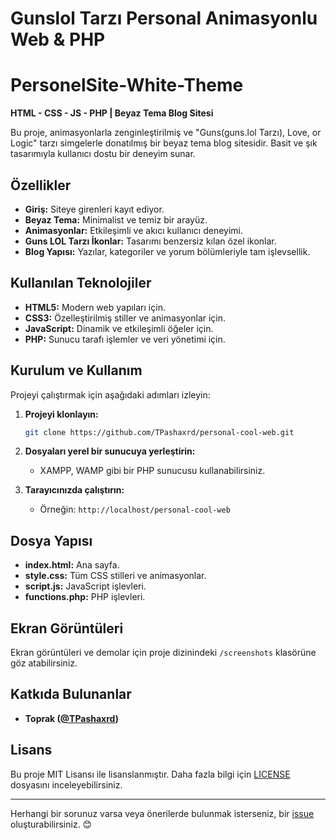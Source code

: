 # Gunslol Tarzı Personal Animasyonlu Web & PHP
# PersonelSite-White-Theme

**HTML - CSS - JS - PHP | Beyaz Tema Blog Sitesi**

Bu proje, animasyonlarla zenginleştirilmiş ve "Guns(guns.lol Tarzı), Love, or Logic" tarzı simgelerle donatılmış bir beyaz tema blog sitesidir. Basit ve şık tasarımıyla kullanıcı dostu bir deneyim sunar.

## Özellikler

- **Giriş:** Siteye girenleri kayıt ediyor.
- **Beyaz Tema:** Minimalist ve temiz bir arayüz.
- **Animasyonlar:** Etkileşimli ve akıcı kullanıcı deneyimi.
- **Guns LOL Tarzı İkonlar:** Tasarımı benzersiz kılan özel ikonlar.
- **Blog Yapısı:** Yazılar, kategoriler ve yorum bölümleriyle tam işlevsellik.

## Kullanılan Teknolojiler

- **HTML5:** Modern web yapıları için.
- **CSS3:** Özelleştirilmiş stiller ve animasyonlar için.
- **JavaScript:** Dinamik ve etkileşimli öğeler için.
- **PHP:** Sunucu tarafı işlemler ve veri yönetimi için.

## Kurulum ve Kullanım

Projeyi çalıştırmak için aşağıdaki adımları izleyin:

1. **Projeyi klonlayın:**
   ```bash
   git clone https://github.com/TPashaxrd/personal-cool-web.git
   ```

2. **Dosyaları yerel bir sunucuya yerleştirin:**
   - XAMPP, WAMP gibi bir PHP sunucusu kullanabilirsiniz.

3. **Tarayıcınızda çalıştırın:**
   - Örneğin: `http://localhost/personal-cool-web`

## Dosya Yapısı

- **index.html:** Ana sayfa.
- **style.css:** Tüm CSS stilleri ve animasyonlar.
- **script.js:** JavaScript işlevleri.
- **functions.php:** PHP işlevleri.

## Ekran Görüntüleri

Ekran görüntüleri ve demolar için proje dizinindeki `/screenshots` klasörüne göz atabilirsiniz.

## Katkıda Bulunanlar

- **Toprak ([@TPashaxrd](https://github.com/TPashaxrd))**  

## Lisans

Bu proje MIT Lisansı ile lisanslanmıştır. Daha fazla bilgi için [LICENSE](./LICENSE) dosyasını inceleyebilirsiniz.

---

Herhangi bir sorunuz varsa veya önerilerde bulunmak isterseniz, bir [issue](https://github.com/TPashaxrd/personal-cool-web) oluşturabilirsiniz. 😊

